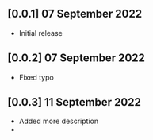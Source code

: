 ## [0.0.1] 07 September 2022

* Initial release

## [0.0.2] 07 September 2022

* Fixed typo

## [0.0.3] 11 September 2022

* Added more description
* 
